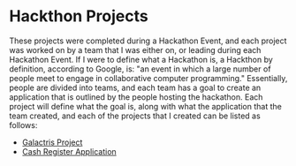 # Hackthon Projects

These projects were completed during a Hackathon Event, and each project was worked on by a team that I was either on, or leading during each Hackathon Event. If I were to define what a Hackathon is, a Hackthon by definition, according to Google, is: "an event in which a large number of people meet to engage in collaborative computer programming." Essentially, people are divided into teams, and each team has a goal to create an application that is outlined by the people hosting the hackathon. Each project will define what the goal is, along with what the application that the team created, and each of the projects that I created can be listed as follows: 

* [Galactris Project](https://github.com/CommanderKnight5214/MyPastProgrammingProjects/tree/main/Hackathon%20Projects/Tetris)
* [Cash Register Application](https://github.com/CommanderKnight5214/MyPastProgrammingProjects/tree/main/Hackathon%20Projects/HackathonProject_Spring2021/Final%20Product)
